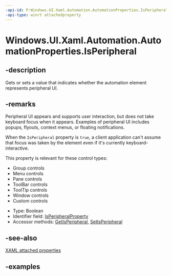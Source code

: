 ```yaml
---
-api-id: P:Windows.UI.Xaml.Automation.AutomationProperties.IsPeripheral
-api-type: winrt attachedproperty
---
```


# Windows.UI.Xaml.Automation.AutomationProperties.IsPeripheral

<!--
see GetIsPeripheral, and SetIsPeripheral
-->

## -description

Gets or sets a value that indicates whether the automation element represents peripheral UI.

## -remarks

Peripheral UI appears and supports user interaction, but does not take keyboard focus when it appears. Examples of peripheral UI includes popups, flyouts, context menus, or floating notifications.

When the `IsPeripheral` property is `true`, a client application can't assume that focus was taken by the element even if it's currently keyboard-interactive.

This property is relevant for these control types:

+ Group controls
+ Menu controls
+ Pane controls
+ ToolBar controls
+ ToolTip controls
+ Window controls
+ Custom controls

<ul><li>Type: Boolean</li><li>Identifier field: <a href="/uwp/api/windows.ui.xaml.automation.automationproperties.isperipheralproperty">IsPeripheralProperty</a></li><li>Accessor methods: <a href="/uwp/api/windows.ui.xaml.automation.automationproperties.getisperipheral">GetIsPeripheral</a>, <a href="/uwp/api/windows.ui.xaml.automation.automationproperties.setisperipheral">SetIsPeripheral</a></li></ul>

## -see-also

[XAML attached properties](/windows/uwp/xaml-platform/attached-properties-overview)

## -examples
